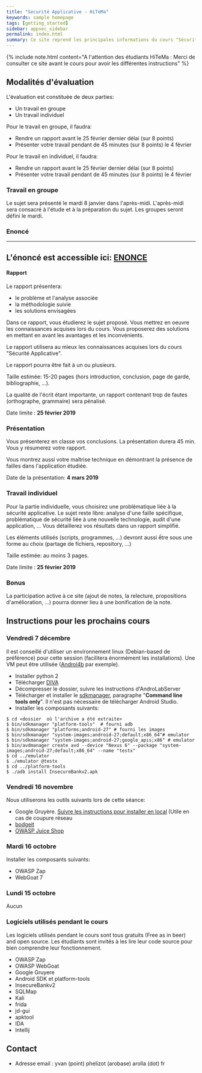 ```yaml
---
title: "Securité Applicative - HiTeMa"
keywords: sample homepage
tags: [getting_started]
sidebar: appsec_sidebar
permalink: index.html
summary: Ce site reprend les principales informations du cours "Sécurité Applicative" à HiTeMa ainsi que les instructions pour les cours
---
```


{% include note.html content="A l'attention des étudiants HiTeMa : Merci de consulter ce site avant le cours pour avoir les différentes instructions" %}

## Modalités d'évaluation

L'évaluation est constituée de deux parties:
 - Un travail en groupe
 - Un travail individuel

Pour le travail en groupe, il faudra:
 - Rendre un rapport avant le 25 février dernier délai (sur 8 points)
 - Présenter votre travail pendant de 45 minutes (sur 8 points) le 4 février

Pour le travail en individuel, il faudra:
 - Rendre un rapport avant le 25 février dernier délai (sur 8 points)
 - Présenter votre travail pendant de 45 minutes (sur 8 points) le 4 février

### Travail en groupe

Le sujet sera présenté le mardi 8 janvier dans l'après-midi. L'après-midi sera consacré à l'étude et à la préparation du sujet.
Les groupes seront défini le mardi.

### Enoncé

---
L'énoncé est accessible ici: [ENONCE](pdf/enonce-audit-minizon.pdf)
---

#### Rapport

Le rapport présentera:
 - le problème et l'analyse associée
 - la méthodologie suivie
 - les solutions envisagées

Dans ce rapport, vous étudierez le sujet proposé. Vous mettrez en oeuvre les connaissances acquises lors du cours.
Vous proposerez des solutions en mettant en avant les avantages et les inconvénients.

Le rapport utilisera au mieux les connaissances acquises lors du cours "Sécurité Applicative".

Le rapport pourra être fait à un ou plusieurs.

Taille estimée: 15-20 pages (hors introduction, conclusion, page de garde, bibliographie, ...).

La qualité de l'écrit étant importante, un rapport contenant trop de fautes (orthographe, grammaire) sera pénalisé.


Date limite : **25 février 2019**

### Présentation

Vous présenterez en classe vos conclusions. La présentation durera 45 min.
Vous y résumerez votre rapport. 

Vous montrez aussi votre maîtrise technique en démontrant la présence de failles dans l'application étudiée.

Date de la présentation: **4 mars 2019**

### Travail individuel

Pour la partie individuelle, vous choisirez une problématique liée à la sécurité applicative.
Le sujet reste libre: analyse d'une faille spécifique, problématique de sécurité liée à une nouvelle technologie,
audit d'une application, ... Vous détaillerez vos résultats dans un rapport simplifié.

Les éléments utilisés (scripts, programmes, ...) devront aussi ếtre sous une forme au choix (partage de fichiers, repository, ...)

Taille estimée: au moins 3 pages.

Date limite : **25 février 2019**

### Bonus

La participation active à ce site (ajout de notes, la relecture, propositions d'amélioration, ...)
pourra donner lieu à une bonification de la note.

## Instructions pour les prochains cours

### Vendredi 7 décembre

Il est conseillé d'utiliser un environnement linux (Debian-based de préférence) pour cette session (facilitera énormément les installations). 
Une VM peut être utilisée ([Androl4b](https://github.com/sh4hin/Androl4b) par exemple).
 - Installer python 2
 - Télécharger [DIVA](https://github.com/cotonne/appsec-hitema/releases/download/0/diva.apk)
 - Décompresser le dossier, suivre les instructions d'AndroLabServer
 - Télécharger et installer le [sdkmanager](https://developer.android.com/studio/), paragraphe "**Command line tools only**". Il n'est pas nécessaire de télécharger Android Studio.
 - Installer les composants suivants:

```
$ cd <dossier  où l'archive a été extraite>
$ bin/sdkmanager "platform-tools"  # fourni adb
$ bin/sdkmanager "platforms;android-27" # fourni les images
$ bin/sdkmanager "system-images;android-27;default;x86_64"# emulator
$ bin/sdkmanager "system-images;android-27;google_apis;x86" # emulator
$ bin/avdmanager create avd --device "Nexus 6" --package "system-images;android-27;default;x86_64" --name "testx"
$ cd ../emulator
$ ./emulator @testx
$ cd ../platform-tools
$ ./adb install InsecureBankv2.apk
```

### Vendredi 16 novembre

Nous utiliserons les outils suivants lors de cette séance:

 - Google Gruyère. [Suivre les instructions pour installer en local](https://google-gruyere.appspot.com/part1) (Utile en cas de coupure réseau
 - [bodgeit](https://github.com/psiinon/bodgeit)
 - [OWASP Juice Shop](https://www.owasp.org/index.php/OWASP_Juice_Shop_Project)

### Mardi 16 octobre

Installer les composants suivants:

 - OWASP Zap
 - WebGoat 7

### Lundi 15 octobre

Aucun

### Logiciels utilisés pendant le cours

Les logiciels utilisés pendant le cours sont tous gratuits (Free as in beer) and open source.
Les étudiants sont invités à les lire leur code source pour bien comprendre leur fonctionnement.

 - OWASP Zap
 - OWASP WebGoat
 - Google Gruyere
 - Android SDK et platform-tools
 - InsecureBankv2
 - SQLMap
 - Kali
 - frida
 - jd-gui
 - apktool
 - IDA
 - Intellij

## Contact

 - Adresse email : yvan (point) phelizot (arobase) arolla (dot) fr




